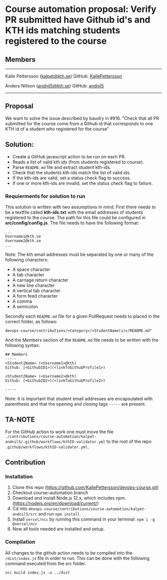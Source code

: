 # Course automation proposal: Verify PR submitted have Github id's and KTH ids matching students registered to the course 

## Members
-----
Kalle Pettersson (kalpet@kth.se)
GitHub: [KallePettersson](https://github.com/KallePettersson)

Anders Nillson (andnil5@kth.se)
GitHub: [andnil5](https://github.com/andnil5)

-----

## Proposal
We want to solve the issue described by baudry in #916.
"Check that all PR submitted for the course come from a Github id that corresponds to one KTH id of a student who registered for the course"

## Solution:

* Create a GitHub javascript action to be run on each PR.
* Reads a list of valid kth ids (from students registered to course).
* Parse `README.md` file and extract student kth-ids.
* Check that the students kth-ids match the list of valid ids.
* If the kth-ids are valid, set a status check flag to success.
* If one or more kth-ids are invalid, set the status check flag to failure.

### Requierments for solution to run
This solution is written with two assumptions in mind. First there needs to be a textfile called **kth-ids.txt** with the email addresses of students registered to the course. The path for this file could be configured in **src/config/config.js**. The file needs to have the following format:

````
...
Username1@kth.se
Username2@kth.se
...
````
Note: The kth email addresses must be separated by one or many of the following characters:
* A space character
* A tab character
* A carriage return character
* A new line character
* A vertical tab character
* A form feed character
* A comma 
* A semicolon


Secondly each `README.md` file for a given PullRequest needs to placed in the correct folder, as follows: 
````
devops-course/contributions/<Category>/<StudentName(s)>/README.md"
````
And the Members section of the `README.md` file needs to be written with the following syntax:
````
## Members
-----
<Student1Name> (<Username1>@kth)
Github: [<GithubID1>](<linkToGithubProfile1>)

<Student2Name> (<Username2>@kth)
Github: [<GithubID2>](<linkToGithubProfile2>)

-----
````
Note: It is important that student email addresses are encapsulated with parenthesis and that the
opening and closing tags `-----` are present.

## TA-NOTE

For the GitHub action to work one must move the file `./contributions/course-automation/kalpet-andnil5/.github/workflows/kthID-validator.yml` to the root of the repo `.github/workflows/kthID-validator.yml`.

## Contribution

### Installation
1. Clone this repo (https://github.com/KallePettersson/devops-course.git)  
2. Checkout course-automation branch
3. Download and install Node.js 12.x, which includes npm.(https://nodejs.org/en/download/current/)
4. Cd into `devops-course/contributions/course-automation/kalpet-andnil5/src` and run `npm install`
5. Install `vercel/ncc` by running this command in your terminal: `npm i -g @vercel/ncc`
6. Now all tools needed are installed and setup.

### Compilation
All changes to the github action needs to be compiled into the `/dist/index.js` file in order to run. This can be done with the following command executed from the src folder.
```
ncc build index.js -o ../dist
```